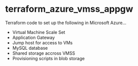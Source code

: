 # terraform_azure_vmss_appgw
Terraform code to set up the following in Microsoft Azure...

* Virtual Machine Scale Set
* Application Gateway
* Jump host for access to VMs
* MySQL database
* Shared storage accross VMSS
* Provisioning scripts in blob storage
